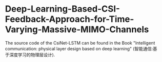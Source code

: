 # Deep-Learning-Based-CSI-Feedback-Approach-for-Time-Varying-Massive-MIMO-Channels

The source code of the CsiNet-LSTM can be found in the Book "Intelligent communication: physical layer design based on deep learning" (智能通信:基于深度学习的物理层设计).
